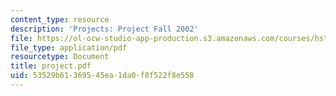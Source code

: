 ```yaml
---
content_type: resource
description: 'Projects: Project Fall 2002'
file: https://ol-ocw-studio-app-production.s3.amazonaws.com/courses/hst-952-computing-for-biomedical-scientists-fall-2002/53529b61369545ea1da0f8f522f8e558_project.pdf
file_type: application/pdf
resourcetype: Document
title: project.pdf
uid: 53529b61-3695-45ea-1da0-f8f522f8e558
---
```

